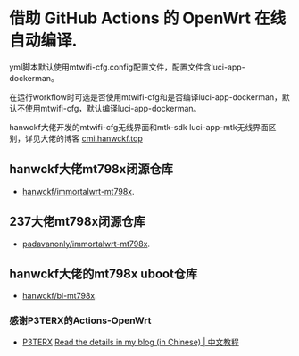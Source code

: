 # 借助 GitHub Actions 的 OpenWrt 在线自动编译.

yml脚本默认使用mtwifi-cfg.config配置文件，配置文件含luci-app-dockerman。

在运行workflow时可选是否使用mtwifi-cfg和是否编译luci-app-dockerman，默认不使用mtwifi-cfg，默认编译luci-app-dockerman。

hanwckf大佬开发的mtwifi-cfg无线界面和mtk-sdk luci-app-mtk无线界面区别，详见大佬的博客
[cmi.hanwckf.top](https://cmi.hanwckf.top/p/immortalwrt-mt798x/#mtwifi%E6%97%A0%E7%BA%BF%E9%85%8D%E7%BD%AE%E5%B7%A5%E5%85%B7%E8%AF%B4%E6%98%8E)

## hanwckf大佬mt798x闭源仓库

- [hanwckf/immortalwrt-mt798x](https://github.com/hanwckf/immortalwrt-mt798x).

## 237大佬mt798x闭源仓库

- [padavanonly/immortalwrt-mt798x](https://github.com/padavanonly/immortalwrt-mt798x).

## hanwckf大佬的mt798x uboot仓库
- [hanwckf/bl-mt798x](https://github.com/hanwckf/bl-mt798x).

### 感谢P3TERX的Actions-OpenWrt
- [P3TERX](https://github.com/P3TERX/Actions-OpenWrt)
[Read the details in my blog (in Chinese) | 中文教程](https://p3terx.com/archives/build-openwrt-with-github-actions.html)
